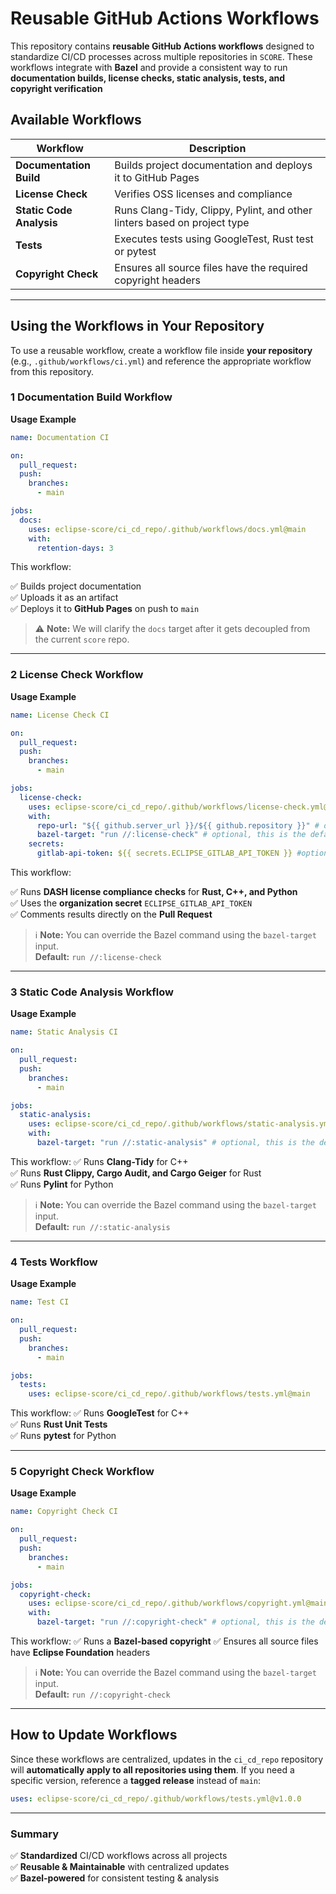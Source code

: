 
# Reusable GitHub Actions Workflows

This repository contains **reusable GitHub Actions workflows** designed to standardize CI/CD processes across multiple repositories
in `SCORE`. 
These workflows integrate with **Bazel** and provide a consistent way to run **documentation builds, license checks, static analysis, tests, and copyright verification**

## Available Workflows

| Workflow | Description |
|----------|------------|
| **Documentation Build** | Builds project documentation and deploys it to GitHub Pages |
| **License Check** | Verifies OSS licenses and compliance |
| **Static Code Analysis** | Runs Clang-Tidy, Clippy, Pylint, and other linters based on project type |
| **Tests** | Executes tests using GoogleTest, Rust test or pytest |
| **Copyright Check** | Ensures all source files have the required copyright headers |

---

## Using the Workflows in Your Repository

To use a reusable workflow, create a workflow file inside **your repository** (e.g., `.github/workflows/ci.yml`) and reference the appropriate workflow from this repository.

### **1️ Documentation Build Workflow**
**Usage Example**
```yaml 
name: Documentation CI

on:
  pull_request:
  push:
    branches:
      - main

jobs:
  docs:
    uses: eclipse-score/ci_cd_repo/.github/workflows/docs.yml@main
    with:
      retention-days: 3
```
This workflow:

✅ Builds project documentation  
✅ Uploads it as an artifact  
✅ Deploys it to **GitHub Pages** on push to `main`  

> ⚠️ **Note:** We will clarify the `docs` target after it gets decoupled from the current `score` repo.

---

### **2️ License Check Workflow**
**Usage Example**
```yaml
name: License Check CI

on:
  pull_request:
  push:
    branches:
      - main

jobs:
  license-check:
    uses: eclipse-score/ci_cd_repo/.github/workflows/license-check.yml@main
    with:
      repo-url: "${{ github.server_url }}/${{ github.repository }}" # optional, this is the default
      bazel-target: "run //:license-check" # optional, this is the default
    secrets:
      gitlab-api-token: ${{ secrets.ECLIPSE_GITLAB_API_TOKEN }} #optional
```

This workflow:

✅ Runs **DASH license compliance checks** for **Rust, C++, and Python**  
✅ Uses the **organization secret** `ECLIPSE_GITLAB_API_TOKEN`  
✅ Comments results directly on the **Pull Request**

> ℹ️ **Note:** You can override the Bazel command using the `bazel-target` input.  
> **Default:** `run //:license-check`

---

### **3️ Static Code Analysis Workflow**
**Usage Example**
```yaml
name: Static Analysis CI

on:
  pull_request:
  push:
    branches:
      - main

jobs:
  static-analysis:
    uses: eclipse-score/ci_cd_repo/.github/workflows/static-analysis.yml@main
    with:
      bazel-target: "run //:static-analysis" # optional, this is the default
```

This workflow:
✅ Runs **Clang-Tidy** for C++  
✅ Runs **Rust Clippy, Cargo Audit, and Cargo Geiger** for Rust  
✅ Runs **Pylint** for Python  

> ℹ️ **Note:** You can override the Bazel command using the `bazel-target` input.  
> **Default:** `run //:static-analysis`

---

### **4️ Tests Workflow**
**Usage Example**
```yaml
name: Test CI

on:
  pull_request:
  push:
    branches:
      - main

jobs:
  tests:
    uses: eclipse-score/ci_cd_repo/.github/workflows/tests.yml@main
```

This workflow:
✅ Runs **GoogleTest** for C++  
✅ Runs **Rust Unit Tests**  
✅ Runs **pytest** for Python  

---

### **5️ Copyright Check Workflow**
**Usage Example**
```yaml
name: Copyright Check CI

on:
  pull_request:
  push:
    branches:
      - main

jobs:
  copyright-check:
    uses: eclipse-score/ci_cd_repo/.github/workflows/copyright.yml@main
    with:
      bazel-target: "run //:copyright-check" # optional, this is the default
```

This workflow:
✅ Runs a **Bazel-based copyright**
✅ Ensures all source files have **Eclipse Foundation** headers

> ℹ️ **Note:** You can override the Bazel command using the `bazel-target` input.  
> **Default:** `run //:copyright-check`

---

##  How to Update Workflows
Since these workflows are centralized, updates in the `ci_cd_repo` repository will **automatically apply to all repositories using them**. If you need a specific version, reference a **tagged release** instead of `main`:
```yaml
uses: eclipse-score/ci_cd_repo/.github/workflows/tests.yml@v1.0.0
```

---

### **Summary**
✅ **Standardized** CI/CD workflows across all projects  
✅ **Reusable & Maintainable** with centralized updates  
✅ **Bazel-powered** for consistent testing & analysis  
